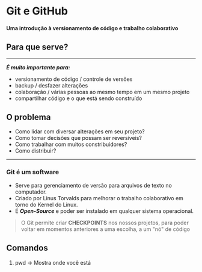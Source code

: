 # Git e GitHub
#### Uma introdução à versionamento de código e trabalho colaborativo

## Para que serve?
***
***É muito importante para:***

* versionamento de código / controle de versões
* backup / desfazer alterações
* colaboração / várias pessoas ao mesmo tempo em um mesmo projeto
* compartilhar código e o que está sendo construído

## O problema

- Como lidar com diversar alterações em seu projeto?
- Como tomar decisões que possam ser reversíveis?
- Como trabalhar com muitos constribuidores?
- Como distribuir?
---

### Git é um software
* Serve para gerenciamento de versão para arquivos de texto no computador.
* Criado por Linus Torvalds para melhorar o trabalho colaborativo em torno do Kernel do Linux.
* É **_Open-Source_** e poder ser instalado em qualquer sistema operacional.

> O Git permite criar **CHECKPOINTS** nos nossos projetos, para poder voltar em momentos anteriores a uma escolha, a um "nó" de código

## Comandos

1. pwd -> Mostra onde você está
